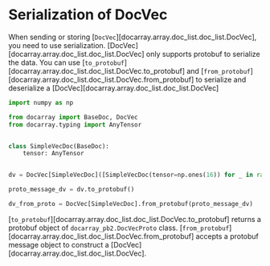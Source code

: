 # Serialization of DocVec

When sending or storing [`DocVec`][docarray.array.doc_list.doc_list.DocVec], you need to use serialization. [DocVec][docarray.array.doc_list.doc_list.DocVec] only supports protobuf to serialize the data.
You can use [`to_protobuf`][docarray.array.doc_list.doc_list.DocVec.to_protobuf] and [`from_protobuf`][docarray.array.doc_list.doc_list.DocVec.from_protobuf] to serialize and deserialize a [DocVec][docarray.array.doc_list.doc_list.DocVec]

```python
import numpy as np

from docarray import BaseDoc, DocVec
from docarray.typing import AnyTensor


class SimpleVecDoc(BaseDoc):
    tensor: AnyTensor


dv = DocVec[SimpleVecDoc]([SimpleVecDoc(tensor=np.ones(16)) for _ in range(8)])

proto_message_dv = dv.to_protobuf()

dv_from_proto = DocVec[SimpleVecDoc].from_protobuf(proto_message_dv)
```

[`to_protobuf`][docarray.array.doc_list.doc_list.DocVec.to_protobuf] returns a protobuf object of `docarray_pb2.DocVecProto` class. [`from_protobuf`][docarray.array.doc_list.doc_list.DocVec.from_protobuf] accepts a protobuf message object to construct a [DocVec][docarray.array.doc_list.doc_list.DocVec].
